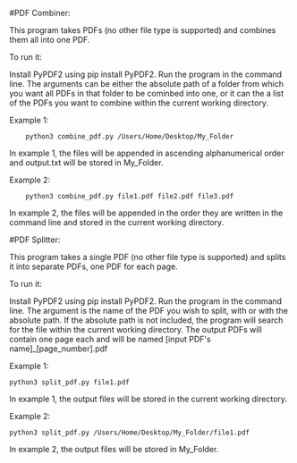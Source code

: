 #PDF Combiner:

This program takes PDFs (no other file type is supported) and combines them all into one PDF.

To run it:

Install PyPDF2 using pip install PyPDF2.
Run the program in the command line. 
The arguments can be either the absolute path of a folder from which you want all PDFs 
in that folder to be cominbed into one, or it can the a list of the PDFs you want to combine within the current working
directory.

Example 1:

        python3 combine_pdf.py /Users/Home/Desktop/My_Folder
    
In example 1, the files will be appended in ascending alphanumerical order and output.txt will be stored in My_Folder.

Example 2:

        python3 combine_pdf.py file1.pdf file2.pdf file3.pdf
    
In example 2, the files will be appended in the order they are written in the command line and stored in the current working directory.

#PDF Splitter:

This program takes a single PDF (no other file type is supported) and splits it into separate PDFs, one PDF for each page.

To run it:

Install PyPDF2 using pip install PyPDF2.
Run the program in the command line.
The argument is the name of the PDF you wish to split, with or with the absolute path. If the absolute path is not included,
the program will search for the file within the current working directory.
The output PDFs will contain one page each and will be named [input PDF's name]_[page_number].pdf

Example 1:

    python3 split_pdf.py file1.pdf

In example 1, the output files will be stored in the current working directory.

Example 2:

    python3 split_pdf.py /Users/Home/Desktop/My_Folder/file1.pdf

In example 2, the output files will be stored in My_Folder.
